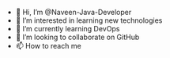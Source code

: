 - 👋 Hi, I’m @Naveen-Java-Developer
- 👀 I’m interested in learning new technologies
- 🌱 I’m currently learning DevOps
- 💞️ I’m looking to collaborate on GitHub
- 📫 How to reach me 

<!---
Naveen-Java-Developer/Naveen-Java-Developer is a ✨ special ✨ repository because its `README.md` (this file) appears on your GitHub profile.
You can click the Preview link to take a look at your changes.
--->
